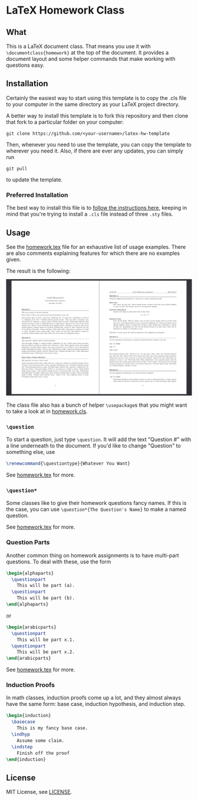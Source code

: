 # LaTeX Homework Class

## What
This is a LaTeX document class. That means you use it with `\documentclass{homework}` at the top of the document. It provides a document layout and some helper commands that make working with questions easy.

## Installation
Certainly the easiest way to start using this template is to copy the .cls file to your computer in the same directory as your LaTeX project directory.

A better way to install this template is to fork this repository and then clone that fork to a particular folder on your computer:

```
git clone https://github.com/<your-username>/latex-hw-template
```

Then, whenever you need to use the template, you can copy the template to wherever you need it. Also, if there are ever any updates, you can simply run

```
git pull
```

to update the template.

### Preferred Installation

The best way to install this file is to [follow the instructions here][install], keeping in mind that you're trying to install a `.cls` file instead of three `.sty` files.

[install]: https://github.com/Z1MM32M4N/latex-solarized#installation

## Usage

See the [homework.tex](homework.tex) file for an exhaustive list of usage examples. There are also comments explaining features for which there are no examples given.

The result is the following:

![Screenshot](screenshot.png)

The class file also has a bunch of helper `\usepackage`s that you might want to take a look at in [homework.cls](homework.cls).

### `\question`

To start a question, just type `\question`. It will add the text "Question #" with a line underneath to the document. If you'd like to change "Question" to something else, use

```tex
\renewcommand{\questiontype}{Whatever You Want}
```

See [homework.tex](homework.tex) for more.

### `\question*`

Some classes like to give their homework questions fancy names. If this is the case, you can use `\question*{The Question's Name}` to make a named question.

See [homework.tex](homework.tex) for more.

### Question Parts

Another common thing on homework assignments is to have multi-part questions. To deal with these, use the form

```tex
\begin{alphaparts}
  \questionpart
    This will be part (a).
  \questionpart
    This will be part (b).
\end{alphaparts}
```
or
```tex
\begin{arabicparts}
  \questionpart
    This will be part x.1.
  \questionpart
    This will be part x.2.
\end{arabicparts}
```

See [homework.tex](homework.tex) for more.

### Induction Proofs

In math classes, induction proofs come up a lot, and they almost always have the same form: base case, induction hypothesis, and induction step.

```tex
\begin{induction}
  \basecase
    This is my fancy base case.
  \indhyp
    Assume some claim.
  \indstep
    Finish off the proof
\end{induction}
```

## License
MIT License, see [LICENSE](LICENSE).
